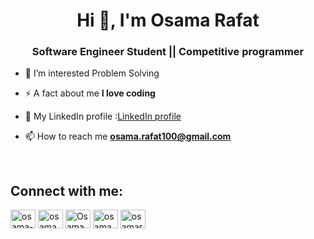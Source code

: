 <h1 align="center">Hi 👋, I'm Osama Rafat</h1>
<h3 align="center">Software Engineer Student || Competitive programmer</h3>

- 👀 I’m interested Problem Solving
- ⚡ A fact about me **I love coding**

- 📝 My LinkedIn profile :<a href="https://www.linkedin.com/in/osama-rafat100">LinkedIn profile</a>

- 📫 How to reach me **osama.rafat100@gmail.com**



<br>

<h2 align="left">
  <!--<img style="width:50px" src="https://media.giphy.com/media/iY8CRBdQXODJSCERIr/giphy.gif" width="30px"> -->
  Connect with me:</h2>
<p align="left">
<a href="https://www.linkedin.com/in/osama-rafat100" target="blank"><img align="center" src="https://raw.githubusercontent.com/rahuldkjain/github-profile-readme-generator/master/src/images/icons/Social/linked-in-alt.svg" alt="osama-rafat100" height="30" width="40" /></a>
<a href="https://www.hackerrank.com/osama_rafat100" target="blank"><img align="center" src="https://raw.githubusercontent.com/rahuldkjain/github-profile-readme-generator/master/src/images/icons/Social/hackerrank.svg" alt="osama_rafat100" height="30" width="40" /></a>
<a href="https://codeforces.com/profile/Osama.Rafat100" target="blank"><img align="center" src="https://raw.githubusercontent.com/rahuldkjain/github-profile-readme-generator/master/src/images/icons/Social/codeforces.svg" alt="Osama.Rafat100" height="30" width="40" /></a>
<a href="https://leetcode.com/profile/osama_rafat100" target="blank"><img align="center" src="https://raw.githubusercontent.com/rahuldkjain/github-profile-readme-generator/master/src/images/icons/Social/leet-code.svg" alt="osama_rafat100" height="30" width="40" /></a>
<a href="https://www.facebook.com/osamara2fat" target="blank"><img align="center" src="https://raw.githubusercontent.com/rahuldkjain/github-profile-readme-generator/master/src/images/icons/Social/facebook.svg" alt="osamara2fat" height="30" width="40" /></a>
</p>





